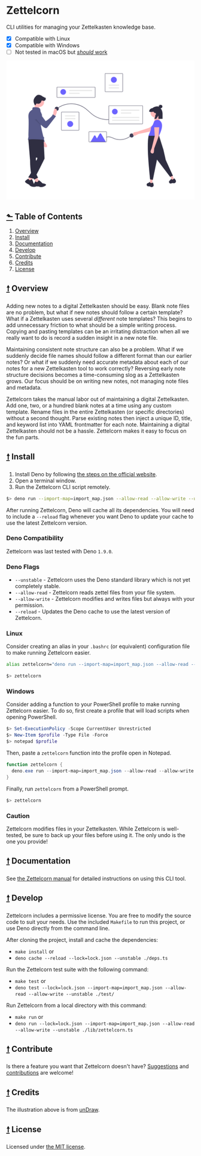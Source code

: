 # Zettelcorn

CLI utilities for managing your Zettelkasten knowledge base.

- [x] Compatible with Linux
- [x] Compatible with Windows
- [ ] Not tested in macOS but [_should_ work](https://github.com/davidtimmons/zettelcorn/issues/1)

![Zettelcorn](./media/promo.png)

## [⬑](#zettelcorn) Table of Contents

1. [Overview](#-overview)
1. [Install](#-install)
1. [Documentation](#-documentation)
1. [Develop](#-development)
1. [Contribute](#-contribute)
1. [Credits](#-credits)
1. [License](#-license)

## [🠕](#-table-of-contents) Overview

Adding new notes to a digital Zettelkasten should be easy. Blank note files are no problem, but what if new notes should follow a certain template? What if a Zettelkasten uses several *different* note templates? This begins to add unnecessary friction to what should be a simple writing process. Copying and pasting templates can be an irritating distraction when all we really want to do is record a sudden insight in a new note file.

Maintaining consistent note structure can also be a problem. What if we suddenly decide file names should follow a different format than our earlier notes? Or what if we suddenly need accurate metadata about each of our notes for a new Zettelkasten tool to work correctly? Reversing early note structure decisions becomes a time-consuming slog as a Zettelkasten grows. Our focus should be on writing new notes, not managing note files and metadata.

Zettelcorn takes the manual labor out of maintaining a digital Zettelkasten. Add one, two, or a hundred blank notes at a time using any custom template. Rename files in the entire Zettelkasten (or specific directories) without a second thought. Parse existing notes then inject a unique ID, title, and keyword list into YAML frontmatter for each note. Maintaining a digital Zettelkasten should not be a hassle. Zettelcorn makes it easy to focus on the fun parts.

## [🠕](#-table-of-contents) Install

1. Install Deno by following [the steps on the official website](https://deno.land/#installation).
2. Open a terminal window.
3. Run the Zettelcorn CLI script remotely.

```bash
$> deno run --import-map=import_map.json --allow-read --allow-write --unstable https://raw.githubusercontent.com/davidtimmons/zettelcorn/master/lib/zettelcorn.ts
```

After running Zettelcorn, Deno will cache all its dependencies. You will need to include a
`--reload` flag whenever you want Deno to update your cache to use the latest Zettelcorn version.

### Deno Compatibility

Zettelcorn was last tested with Deno `1.9.0`.

### Deno Flags

- `--unstable` - Zettelcorn uses the Deno standard library which is not yet completely stable.
- `--allow-read` - Zettelcorn reads zettel files from your file system.
- `--allow-write` - Zettelcorn modifies and writes files but always with your permission.
- `--reload` - Updates the Deno cache to use the latest version of Zettelcorn.

### Linux

Consider creating an alias in your `.bashrc` (or equivalent) configuration file to make
running Zettelcorn easier.

```bash
alias zettelcorn="deno run --import-map=import_map.json --allow-read --allow-write --unstable https://raw.githubusercontent.com/davidtimmons/zettelcorn/master/lib/zettelcorn.ts"
```

```bash
$> zettelcorn
```

### Windows

Consider adding a function to your PowerShell profile to make running Zettelcorn easier.
To do so, first create a profile that will load scripts when opening PowerShell.

```powershell
$> Set-ExecutionPolicy -Scope CurrentUser Unrestricted
$> New-Item $profile -Type File -Force
$> notepad $profile
```

Then, paste a `zettelcorn` function into the profile open in Notepad.

```powershell
function zettelcorn {
  deno.exe run --import-map=import_map.json --allow-read --allow-write --unstable https://raw.githubusercontent.com/davidtimmons/zettelcorn/master/lib/zettelcorn.ts @args
}
```

Finally, run `zettelcorn` from a PowerShell prompt.

```powershell
$> zettelcorn
```

### Caution

Zettelcorn modifies files in your Zettelkasten. While Zettelcorn is well-tested, be sure to back up
your files before using it. The only undo is the one you provide!

## [🠕](#-table-of-contents) Documentation

See [the Zettelcorn manual](./MANUAL.md) for detailed instructions on using this CLI tool.

## [🠕](#-table-of-contents) Develop

Zettelcorn includes a permissive license. You are free to modify the source code to suit your needs. Use the included `Makefile` to run this project, or use Deno directly from the command line.

After cloning the project, install and cache the dependencies:

- `make install` or
- `deno cache --reload --lock=lock.json --unstable ./deps.ts`

Run the Zettelcorn test suite with the following command:

- `make test` or
- `deno test --lock=lock.json --import-map=import_map.json --allow-read --allow-write --unstable ./test/`

Run Zettelcorn from a local directory with this command:

- `make run` or
- `deno run --lock=lock.json --import-map=import_map.json --allow-read --allow-write --unstable ./lib/zettelcorn.ts`

## [🠕](#-table-of-contents) Contribute

Is there a feature you want that Zettelcorn doesn't have?
[Suggestions](https://github.com/davidtimmons/zettelcorn/issues) and
[contributions](https://github.com/davidtimmons/zettelcorn/pulls) are welcome!

## [🠕](#-table-of-contents) Credits

The illustration above is from [unDraw](https://undraw.co/).

## [🠕](#-table-of-contents) License

Licensed under [the MIT license](./LICENSE).

